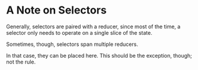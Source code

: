 # A Note on Selectors

Generally, selectors are paired with a reducer, since most of the time, a selector only needs to operate on a single slice of the state.

Sometimes, though, selectors span multiple reducers.

In that case, they can be placed here. This should be the exception, though; not the rule.
